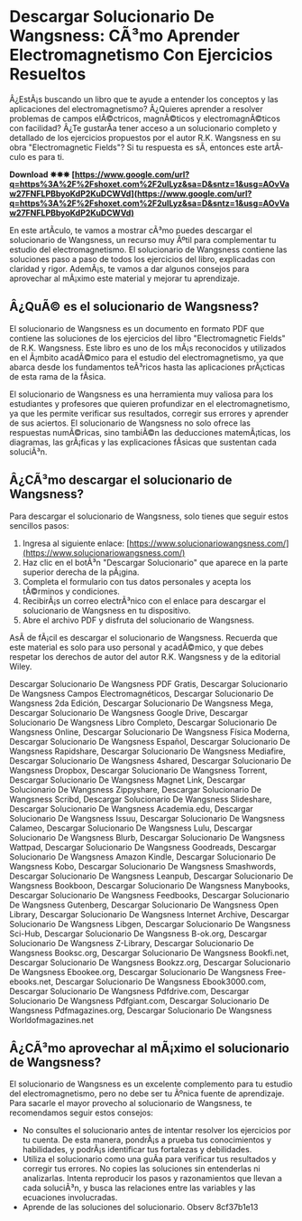 
 
# Descargar Solucionario De Wangsness: CÃ³mo Aprender Electromagnetismo Con Ejercicios Resueltos
  
Â¿EstÃ¡s buscando un libro que te ayude a entender los conceptos y las aplicaciones del electromagnetismo? Â¿Quieres aprender a resolver problemas de campos elÃ©ctricos, magnÃ©ticos y electromagnÃ©ticos con facilidad? Â¿Te gustarÃ­a tener acceso a un solucionario completo y detallado de los ejercicios propuestos por el autor R.K. Wangsness en su obra "Electromagnetic Fields"? Si tu respuesta es sÃ­, entonces este artÃ­culo es para ti.
 
**Download ✵✵✵ [https://www.google.com/url?q=https%3A%2F%2Fshoxet.com%2F2uILyz&sa=D&sntz=1&usg=AOvVaw27FNFLPBbyoKdP2KuDCWVd](https://www.google.com/url?q=https%3A%2F%2Fshoxet.com%2F2uILyz&sa=D&sntz=1&usg=AOvVaw27FNFLPBbyoKdP2KuDCWVd)**


  
En este artÃ­culo, te vamos a mostrar cÃ³mo puedes descargar el solucionario de Wangsness, un recurso muy Ãºtil para complementar tu estudio del electromagnetismo. El solucionario de Wangsness contiene las soluciones paso a paso de todos los ejercicios del libro, explicadas con claridad y rigor. AdemÃ¡s, te vamos a dar algunos consejos para aprovechar al mÃ¡ximo este material y mejorar tu aprendizaje.
  
## Â¿QuÃ© es el solucionario de Wangsness?
  
El solucionario de Wangsness es un documento en formato PDF que contiene las soluciones de los ejercicios del libro "Electromagnetic Fields" de R.K. Wangsness. Este libro es uno de los mÃ¡s reconocidos y utilizados en el Ã¡mbito acadÃ©mico para el estudio del electromagnetismo, ya que abarca desde los fundamentos teÃ³ricos hasta las aplicaciones prÃ¡cticas de esta rama de la fÃ­sica.
  
El solucionario de Wangsness es una herramienta muy valiosa para los estudiantes y profesores que quieren profundizar en el electromagnetismo, ya que les permite verificar sus resultados, corregir sus errores y aprender de sus aciertos. El solucionario de Wangsness no solo ofrece las respuestas numÃ©ricas, sino tambiÃ©n las deducciones matemÃ¡ticas, los diagramas, las grÃ¡ficas y las explicaciones fÃ­sicas que sustentan cada soluciÃ³n.
  
## Â¿CÃ³mo descargar el solucionario de Wangsness?
  
Para descargar el solucionario de Wangsness, solo tienes que seguir estos sencillos pasos:
  
1. Ingresa al siguiente enlace: [https://www.solucionariowangsness.com/](https://www.solucionariowangsness.com/)
2. Haz clic en el botÃ³n "Descargar Solucionario" que aparece en la parte superior derecha de la pÃ¡gina.
3. Completa el formulario con tus datos personales y acepta los tÃ©rminos y condiciones.
4. RecibirÃ¡s un correo electrÃ³nico con el enlace para descargar el solucionario de Wangsness en tu dispositivo.
5. Abre el archivo PDF y disfruta del solucionario de Wangsness.

AsÃ­ de fÃ¡cil es descargar el solucionario de Wangsness. Recuerda que este material es solo para uso personal y acadÃ©mico, y que debes respetar los derechos de autor del autor R.K. Wangsness y de la editorial Wiley.
 
Descargar Solucionario De Wangsness PDF Gratis,  Descargar Solucionario De Wangsness Campos Electromagnéticos,  Descargar Solucionario De Wangsness 2da Edición,  Descargar Solucionario De Wangsness Mega,  Descargar Solucionario De Wangsness Google Drive,  Descargar Solucionario De Wangsness Libro Completo,  Descargar Solucionario De Wangsness Online,  Descargar Solucionario De Wangsness Física Moderna,  Descargar Solucionario De Wangsness Español,  Descargar Solucionario De Wangsness Rapidshare,  Descargar Solucionario De Wangsness Mediafire,  Descargar Solucionario De Wangsness 4shared,  Descargar Solucionario De Wangsness Dropbox,  Descargar Solucionario De Wangsness Torrent,  Descargar Solucionario De Wangsness Magnet Link,  Descargar Solucionario De Wangsness Zippyshare,  Descargar Solucionario De Wangsness Scribd,  Descargar Solucionario De Wangsness Slideshare,  Descargar Solucionario De Wangsness Academia.edu,  Descargar Solucionario De Wangsness Issuu,  Descargar Solucionario De Wangsness Calameo,  Descargar Solucionario De Wangsness Lulu,  Descargar Solucionario De Wangsness Blurb,  Descargar Solucionario De Wangsness Wattpad,  Descargar Solucionario De Wangsness Goodreads,  Descargar Solucionario De Wangsness Amazon Kindle,  Descargar Solucionario De Wangsness Kobo,  Descargar Solucionario De Wangsness Smashwords,  Descargar Solucionario De Wangsness Leanpub,  Descargar Solucionario De Wangsness Bookboon,  Descargar Solucionario De Wangsness Manybooks,  Descargar Solucionario De Wangsness Feedbooks,  Descargar Solucionario De Wangsness Gutenberg,  Descargar Solucionario De Wangsness Open Library,  Descargar Solucionario De Wangsness Internet Archive,  Descargar Solucionario De Wangsness Libgen,  Descargar Solucionario De Wangsness Sci-Hub,  Descargar Solucionario De Wangsness B-ok.org,  Descargar Solucionario De Wangsness Z-Library,  Descargar Solucionario De Wangsness Booksc.org,  Descargar Solucionario De Wangsness Bookfi.net,  Descargar Solucionario De Wangsness Bookzz.org,  Descargar Solucionario De Wangsness Ebookee.org,  Descargar Solucionario De Wangsness Free-ebooks.net,  Descargar Solucionario De Wangsness Ebook3000.com,  Descargar Solucionario De Wangsness Pdfdrive.com,  Descargar Solucionario De Wangsness Pdfgiant.com,  Descargar Solucionario De Wangsness Pdfmagazines.org,  Descargar Solucionario De Wangsness Worldofmagazines.net
  
## Â¿CÃ³mo aprovechar al mÃ¡ximo el solucionario de Wangsness?
  
El solucionario de Wangsness es un excelente complemento para tu estudio del electromagnetismo, pero no debe ser tu Ãºnica fuente de aprendizaje. Para sacarle el mayor provecho al solucionario de Wangsness, te recomendamos seguir estos consejos:

- No consultes el solucionario antes de intentar resolver los ejercicios por tu cuenta. De esta manera, pondrÃ¡s a prueba tus conocimientos y habilidades, y podrÃ¡s identificar tus fortalezas y debilidades.
- Utiliza el solucionario como una guÃ­a para verificar tus resultados y corregir tus errores. No copies las soluciones sin entenderlas ni analizarlas. Intenta reproducir los pasos y razonamientos que llevan a cada soluciÃ³n, y busca las relaciones entre las variables y las ecuaciones involucradas.
- Aprende de las soluciones del solucionario. Observ 8cf37b1e13


